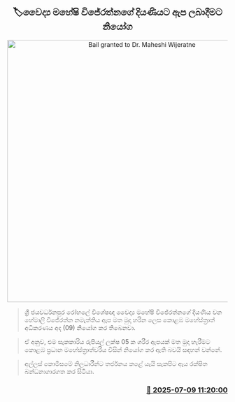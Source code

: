 <p align='center'><b><h2 align='center' title='Bail granted to Dr. Maheshi Wijeratne's daughter'>🏷වෛද්‍ය මහේෂි විජේරත්නගේ දියණියට ඇප ලබාදීමට නියෝග</h2></b></p>
<p align='center'><img src='https://helakuru.sgp1.cdn.digitaloceanspaces.com/esana/images/lib/court-2.jpg' width='600' alt='Bail granted to Dr. Maheshi Wijeratne's daughter'></p>

> ශ්‍රී ජයවර්ධනපුර රෝහලේ විශේෂඥ වෛද්‍ය මහේෂි විජේරත්නගේ දියණිය වන හේමාලි විජේරත්න නමැත්තිය ඇප මත මුදා හරින ලෙස කොළඹ මහේස්ත්‍රාත් අධිකරණය අද (09) නියෝග කර තිබෙනවා.

> ඒ අනුව, එම සැකකාරිය රුපියල් ලක්ෂ 05 ක ශරීර ඇපයක් මත මුදා හැරීමට කොළඹ ප්‍රධාන මහේස්ත්‍රාත්වරිය විසින් නියෝග කර ඇති බවයි සඳහන් වන්නේ.

> අල්ලස් කොමිසමේ නිලධාරීන්ට තර්ජනය කළේ යැයි සැකපිට ඇය රක්ෂිත බන්ධනාගාරගත කර සිටියා.



<h3 align='right'><a href='https://www.helakuru.lk/esana/p/111721/'>📅 2025-07-09 11:20:00</a></h3>
